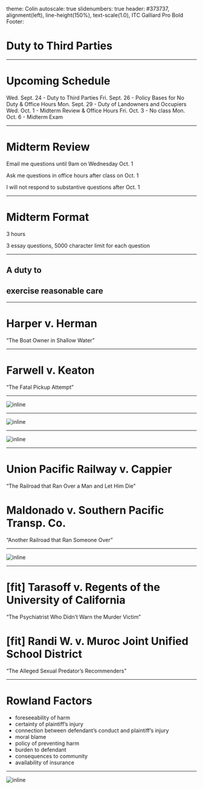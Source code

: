 theme: Colin
autoscale: true
slidenumbers: true
header: #373737, alignment(left), line-height(150%), text-scale(1.0), ITC Galliard Pro Bold
Footer:





# Duty to Third Parties

---

# Upcoming Schedule

Wed. Sept. 24 - Duty to Third Parties
Fri. Sept. 26 - Policy Bases for No Duty & Office Hours
Mon. Sept. 29 - Duty of Landowners and Occupiers
Wed. Oct. 1 - Midterm Review & Office Hours
Fri. Oct. 3 - No class
Mon. Oct. 6 - Midterm Exam

---

# Midterm Review

Email me questions until 9am on Wednesday Oct. 1

Ask me questions in office hours after class on Oct. 1

I will not respond to substantive questions after Oct. 1

---

# Midterm Format

3 hours

3 essay questions, 5000 character limit for each question



---

## A duty to

## exercise reasonable care

---

# Harper v. Herman

“The Boat Owner in Shallow Water”

---



# Farwell v. Keaton

“The Fatal Pickup Attempt”

---



![inline](images/duty-1.jpg)

---

![inline](images/duty-2.jpg)

---

![inline](images/duty-3.jpg)

---

# Union Pacific Railway v. Cappier

“The Railroad that Ran Over a Man and Let Him Die”

# Maldonado v. Southern Pacific Transp. Co.

“Another Railroad that Ran Someone Over”

---

![inline](images/duty-5.jpg)

---

# [fit] Tarasoff v. Regents of the University of California

“The Psychiatrist Who Didn’t Warn the Murder Victim”



# [fit] Randi W. v. Muroc Joint Unified School District

“The Alleged Sexual Predator’s Recommenders”

---

# Rowland Factors

- foreseeability of harm
- certainty of plaintiff’s injury
- connection between defendant’s conduct and plaintiff’s injury
- moral blame
- policy of preventing harm
- burden to defendant
- consequences to community
- availability of insurance

---

![inline](images/duty-5a.jpg)
